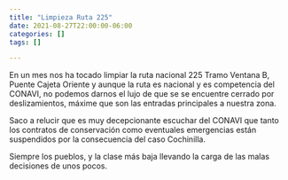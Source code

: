 ```yaml
---
title: "Limpieza Ruta 225"
date: 2021-08-27T22:00:00-06:00
categories: []
tags: []

---
```


En un mes nos ha tocado limpiar la ruta nacional 225 Tramo Ventana B, Puente Cajeta Oriente y aunque la ruta es nacional y es competencia del CONAVI, no podemos darnos el lujo de que se se encuentre cerrado por deslizamientos, máxime que son las entradas principales a nuestra zona.

<!--more-->

Saco a relucir que es muy decepcionante escuchar del CONAVI que tanto los contratos de conservación como eventuales emergencias están suspendidos por la consecuencia del caso Cochinilla.

Siempre los pueblos, y la clase más baja llevando la carga de las malas decisiones de unos pocos. 
